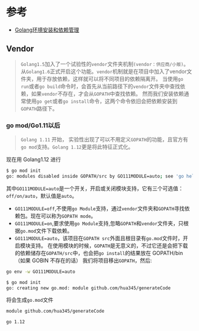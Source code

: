 # 参考

- [Golang环境安装和依赖管理](https://www.jianshu.com/p/80b52e054c35)

## Vendor

> `Golang1.5`加入了一个试验性的`vendor`文件夹机制`(vendor：供应商/小贩)`。
从`Golang1.6`正式开启这个功能。`vendor`机制就是在项目中加入了vendor文件夹，用于存放依赖，这样就可以将不同项目的依赖隔离开。
当使用`go run`或者`go build`命令时，会首先从当前路径下的`vendor`文件夹中查找依赖，如果`vendor`不存在，才会从`GOPATH`中查找依赖。
然而我们安装依赖通常使用`go get`或者`go install`命令，这两个命令依旧会把依赖安装到`GOPATH`路径下。

### go mod/Go1.11以后

> `Golang 1.11` 开始， 实验性出现了可以不用定义`GOPATH`的功能，且官方有`go mod`支持。`Golang 1.12`更是将此特征正式化。

现在用 Golang1.12 进行

```bash
$ go mod init
go: modules disabled inside GOPATH/src by GO111MODULE=auto; see 'go help modules'
```

其中`GO111MODULE=auto`是一个开关，开启或关闭模块支持，它有三个可选值：`off/on/auto`，默认值是`auto`。

- `GO111MODULE=off`,不使用`go Module`支持，通过`vendor`文件夹和`GOPATH`寻找依赖包。现在可以称为`GOPATH mode`。
- `GO111MODULE=on`,要求使用`go Module`支持,忽略`GOPATH`和`vendor`文件夹，只根据`go.mod`文件下载依赖。
- `GO111MODULE=auto`，该项目在`GOPATH src`外面且根目录有`go.mod`文件时，开启模块支持。
在使用模块的时候，`GOPATH`是无意义的，不过它还是会把下载的依赖储存在`GOPATH/src`中，也会把`go install`的结果放在 GOPATH/bin（如果 GOBIN 不存在的话）
我们将项目移出`GOPATH`，然后:

```bash
go env -w GO111MODULE=auto
```

```bash
$ go mod init
go: creating new go.mod: module github.com/hua345/generateCode
```

将会生成`go.mod`文件

```bash
module github.com/hua345/generateCode

go 1.12
```
